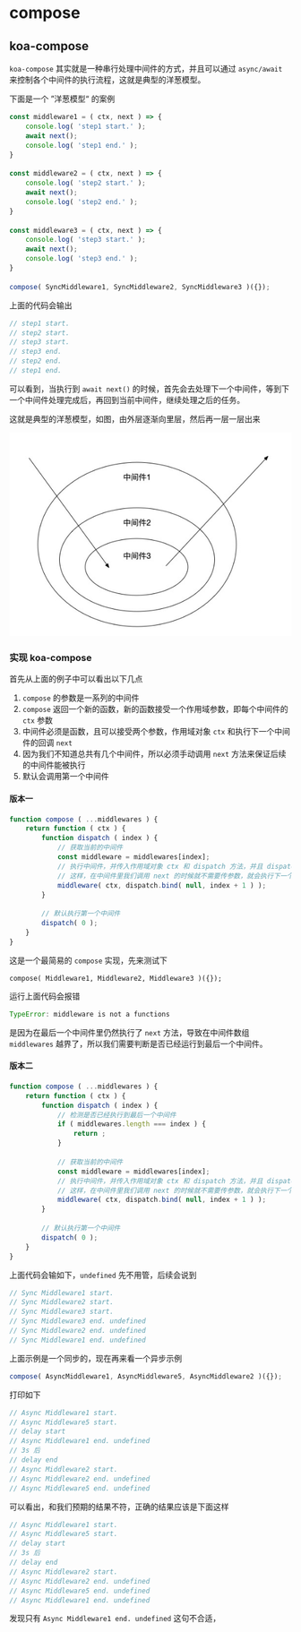 # compose  

## koa-compose  
`koa-compose` 其实就是一种串行处理中间件的方式，并且可以通过 `async/await` 来控制各个中间件的执行流程，这就是典型的洋葱模型。  

下面是一个 ”洋葱模型“ 的案例   
```javascript
const middleware1 = ( ctx, next ) => {
    console.log( 'step1 start.' );
    await next();
    console.log( 'step1 end.' );
}

const middleware2 = ( ctx, next ) => {
    console.log( 'step2 start.' );
    await next();
    console.log( 'step2 end.' );
}

const middleware3 = ( ctx, next ) => {
    console.log( 'step3 start.' );
    await next();
    console.log( 'step3 end.' );
}

compose( SyncMiddleware1, SyncMiddleware2, SyncMiddleware3 )({});
```   

上面的代码会输出  
```javascript
// step1 start.
// step2 start.
// step3 start.
// step3 end.
// step2 end.
// step1 end.
```  

可以看到，当执行到 `await next()` 的时候，首先会去处理下一个中间件，等到下一个中间件处理完成后，再回到当前中间件，继续处理之后的任务。  

这就是典型的洋葱模型，如图，由外层逐渐向里层，然后再一层一层出来  

![洋葱模型]( ./example_01.jpg )  

### 实现 koa-compose   
首先从上面的例子中可以看出以下几点  
1. `compose` 的参数是一系列的中间件  
2. `compose` 返回一个新的函数，新的函数接受一个作用域参数，即每个中间件的 `ctx` 参数  
3. 中间件必须是函数，且可以接受两个参数，作用域对象 `ctx` 和执行下一个中间件的回调 `next`   
4. 因为我们不知道总共有几个中间件，所以必须手动调用 `next` 方法来保证后续的中间件能被执行  
5. 默认会调用第一个中间件   

#### 版本一  

```javascript
function compose ( ...middlewares ) {
    return function ( ctx ) {
        function dispatch ( index ) {
            // 获取当前的中间件
            const middleware = middlewares[index];
            // 执行中间件，并传入作用域对象 ctx 和 dispatch 方法，并且 dispatch 方法的参数会自动 + 1
            // 这样，在中间件里我们调用 next 的时候就不需要传参数，就会执行下一个中间件了
            middleware( ctx, dispatch.bind( null, index + 1 ) );
        }

        // 默认执行第一个中间件
        dispatch( 0 );
    }
}
```  

这是一个最简易的 `compose` 实现，先来测试下  

```javaascript
compose( Middleware1, Middleware2, Middleware3 )({});
```    

运行上面代码会报错  
```javascript
TypeError: middleware is not a functions
```   

是因为在最后一个中间件里仍然执行了 `next` 方法，导致在中间件数组 `middlewares` 越界了，所以我们需要判断是否已经运行到最后一个中间件。  

#### 版本二  

```javascript
function compose ( ...middlewares ) {
    return function ( ctx ) {
        function dispatch ( index ) {
            // 检测是否已经执行到最后一个中间件
            if ( middlewares.length === index ) {
                return ;
            }

            // 获取当前的中间件
            const middleware = middlewares[index];
            // 执行中间件，并传入作用域对象 ctx 和 dispatch 方法，并且 dispatch 方法的参数会自动 + 1
            // 这样，在中间件里我们调用 next 的时候就不需要传参数，就会执行下一个中间件了
            middleware( ctx, dispatch.bind( null, index + 1 ) );
        }

        // 默认执行第一个中间件
        dispatch( 0 );
    }
}
```  

上面代码会输如下，`undefined` 先不用管，后续会说到  
```javascript
// Sync Middleware1 start.
// Sync Middleware2 start.
// Sync Middleware3 start.
// Sync Middleware3 end. undefined
// Sync Middleware2 end. undefined
// Sync Middleware1 end. undefined
```  

上面示例是一个同步的，现在再来看一个异步示例  

```javascript
compose( AsyncMiddleware1, AsyncMiddleware5, AsyncMiddleware2 )({});
```  

打印如下  
```javascript
// Async Middleware1 start.
// Async Middleware5 start.
// delay start
// Async Middleware1 end. undefined
// 3s 后
// delay end
// Async Middleware2 start.
// Async Middleware2 end. undefined
// Async Middleware5 end. undefined
```    

可以看出，和我们预期的结果不符，正确的结果应该是下面这样  
```javascript
// Async Middleware1 start.
// Async Middleware5 start.
// delay start
// 3s 后
// delay end
// Async Middleware2 start.
// Async Middleware2 end. undefined
// Async Middleware5 end. undefined
// Async Middleware1 end. undefined
```      

发现只有 `Async Middleware1 end. undefined` 这句不合适，